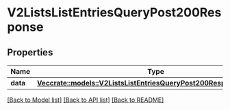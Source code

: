 # V2ListsListEntriesQueryPost200Response

## Properties

Name | Type | Description | Notes
------------ | ------------- | ------------- | -------------
**data** | [**Vec<crate::models::V2ListsListEntriesQueryPost200ResponseDataInner>**](_v2_lists__list__entries_query_post_200_response_data_inner.md) |  | 

[[Back to Model list]](../README.md#documentation-for-models) [[Back to API list]](../README.md#documentation-for-api-endpoints) [[Back to README]](../README.md)


